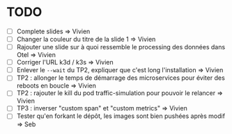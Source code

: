# TODO

- [ ] Complete slides => Vivien
- [ ] Changer la couleur du titre de la slide 1 => Vivien
- [ ] Rajouter une slide sur à quoi ressemble le processing des données dans Otel => Vivien
- [ ] Corriger l'URL k3d / k3s => Vivien
- [ ] Enlever le `--wait` du TP2, expliquer que c'est long l'installation => Vivien
- [ ] TP2 : allonger le temps de démarrage des microservices pour éviter des reboots en boucle => Vivien
- [ ] TP2 : rajouter le kill du pod traffic-simulation pour pouvoir le relancer => Vivien
- [ ] TP3 : inverser "custom span" et "custom metrics" => Vivien
- [ ] Tester qu'en forkant le dépôt, les images sont bien pushées après modif => Seb
